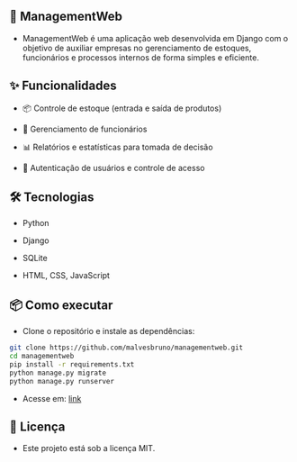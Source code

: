 ## 🏢 ManagementWeb

- ManagementWeb é uma aplicação web desenvolvida em Django com o objetivo de auxiliar empresas no gerenciamento de estoques, funcionários e processos internos de forma simples e eficiente.

## ✨ Funcionalidades

- 📦 Controle de estoque (entrada e saída de produtos)

- 👥 Gerenciamento de funcionários

- 📊 Relatórios e estatísticas para tomada de decisão

- 🔐 Autenticação de usuários e controle de acesso

## 🛠️ Tecnologias

- Python

- Django

- SQLite

- HTML, CSS, JavaScript

## 📦 Como executar

- Clone o repositório e instale as dependências:
```bash
git clone https://github.com/malvesbruno/managementweb.git
cd managementweb
pip install -r requirements.txt
python manage.py migrate
python manage.py runserver
```

- Acesse em: [link](https://managementweb.onrender.com)

## 📄 Licença

- Este projeto está sob a licença MIT.
